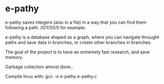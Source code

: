 # e-pathy
e-pathy saves integers (also in a file) in a way that you can find them following a path. /0/1/50/0 for example.

e-pathy is a database shaped as a graph, where you can navigate throught paths and save data in branches, or create other branches in branches.

The goal of the project is to have an extremely fast research, and save memory.

Garbage collection almost done..

Compile linux with: gcc -o e-pathy e-pathy.c
